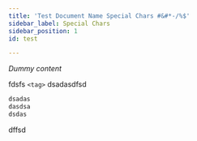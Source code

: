 ```yaml
---
title: 'Test Document Name Special Chars #&#*-/%$'
sidebar_label: Special Chars
sidebar_position: 1
id: test

---
```

_Dummy content_

fdsfs `<tag>` dsadasdfsd

```xml
dsadas
dasdsa
dsdas
```

dffsd